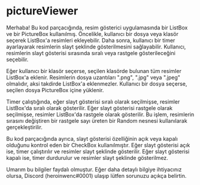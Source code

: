 # pictureViewer
Merhaba! Bu kod parçacığında, resim gösterici uygulamasında bir ListBox ve bir PictureBox kullanılmış. Öncelikle, kullanıcı bir dosya veya klasör seçerek ListBox'a resimleri ekleyebilir. Daha sonra, kullanıcı bir timer ayarlayarak resimlerin slayt şeklinde gösterilmesini sağlayabilir. Kullanıcı, resimlerin slayt gösterisi sırasında sıralı veya rastgele gösterileceğini seçebilir.

Eğer kullanıcı bir klasör seçerse, seçilen klasörde bulunan tüm resimler ListBox'a eklenir. Resimlerin dosya uzantıları ".png", ".jpg" veya ".jpeg" olmalıdır, aksi takdirde ListBox'a eklenmezler. Kullanıcı bir dosya seçerse, seçilen dosya PictureBox içine yüklenir.

Timer çalıştığında, eğer slayt gösterisi sıralı olarak seçilmişse, resimler ListBox'da sıralı olarak gösterilir. Eğer slayt gösterisi rastgele olarak seçilmişse, resimler ListBox'da rastgele olarak gösterilir. Bu işlem, resimlerin sırasını değiştiren bir rastgele sayı üreten bir Random nesnesi kullanılarak gerçekleştirilir.

Bu kod parçacığında ayrıca, slayt gösterisi özelliğinin açık veya kapalı olduğunu kontrol eden bir CheckBox kullanılmıştır. Eğer slayt gösterisi açık ise, timer çalıştırılır ve resimler slayt şeklinde gösterilir. Eğer slayt gösterisi kapalı ise, timer durdurulur ve resimler slayt şeklinde gösterilmez.

Umarım bu bilgiler faydalı olmuştur. Eğer daha detaylı bilgiye ihtiyacınız olursa, Discord (heroinwenc#0001) ulaşıp lütfen sorunuzu açıkça belirtin.
